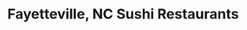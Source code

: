 ---
layout: city
title: Fayetteville, NC Sushi Restaurants
permalink: /north-carolina/fayetteville/
stateAbbr: NC
stateName: North Carolina
cityName: Fayetteville

---